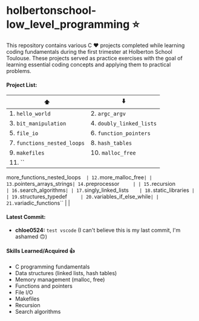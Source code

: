 # **holbertonschool-low_level_programming :star:**

This repository contains various C :heart: projects completed while learning coding fundamentals during the first trimester at Holberton School Toulouse. These projects served as practice exercises with the goal of learning essential coding concepts and applying them to practical problems.

#### Project List:


| :arrow_up:               | :arrow_down:             |
|-------------------------------|---------------------------------|
| 1. ``hello_world``            | 2. ``argc_argv``                |
| 3. ``bit_manipulation``       | 4. ``doubly_linked_lists``      |
| 5. ``file_io``                | 6. ``function_pointers``        |
| 7. ``functions_nested_loops`` | 8. ``hash_tables``              |
| 9. ``makefiles``              | 10. ``malloc_free``             |
| 11. ``

more_functions_nested_loops``   | 12. ``more_malloc_free`` |
| 13. ``pointers_arrays_strings`` | 14. ``preprocessor``      |
| 15. ``recursion``               | 16. ``search_algorithms`` |
| 17. ``singly_linked_lists``     | 18. ``static_libraries``  |
| 19. ``structures_typedef``      | 20. ``variables_if_else_while`` |
| 21. ``variadic_functions``      |                                |

#### Latest Commit:

* **chloe0524:** ``test vscode``
  (I can't believe this is my last commit, I'm ashamed :upside_down_face:)

#### Skills Learned/Acquired :thumbsup:

* C programming fundamentals
* Data structures (linked lists, hash tables)
* Memory management (malloc, free)
* Functions and pointers
* File I/O
* Makefiles
* Recursion
* Search algorithms
